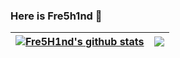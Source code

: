 ### Here is Fre5h1nd 👋

<!--
**Freshwlnd/Freshwlnd** is a ✨ _special_ ✨ repository because its `README.md` (this file) appears on your GitHub profile.

Here are some ideas to get you started:

- 🔭 I’m currently working on ...
- 🌱 I’m currently learning ...
- 👯 I’m looking to collaborate on ...
- 🤔 I’m looking for help with ...
- 💬 Ask me about ...
- 📫 How to reach me: ...
- 😄 Pronouns: ...
- ⚡ Fun fact: ...
-->

<!-- ![](https://visitor-badge.glitch.me/badge?page_id=Freshwlnd.Freshwlnd) -->

| <a href="https://github.com/freshwlnd"><img align="center" src="https://github-readme-stats.vercel.app/api?username=Freshwlnd&show_icons=true&count_private=true&include_all_commits=true&theme=buefy&hide_border=true" alt="Fre5H1nd's github stats" /></a> | <a href="https://github.com/freshwlnd"><img align="center" src="https://github-readme-stats.vercel.app/api/top-langs/?username=Freshwlnd&layout=compact&theme=buefy&hide_border=true" /></a> |
| ------------- | ------------- |